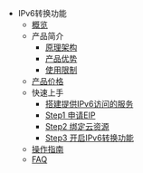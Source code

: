 * IPv6转换功能
    * [概览](network/ipv6translation/overview)
    * 产品简介
        * [原理架构](/network/ipv6translation/introduction/structure)
        * [产品优势](/network/ipv6translation/introduction/advantages)
        * [使用限制](/network/ipv6translation/introduction/restriction)
    * [产品价格](/network/ipv6translation/price)
    * 快速上手
        * [搭建提供IPv6访问的服务](/network/ipv6translation/briefguide/newuser)
        * [Step1 申请EIP](/network/ipv6translation/briefguide/step1)
        * [Step2 绑定云资源](/network/ipv6translation/briefguide/step2)
        * [Step3 开启IPv6转换功能](/network/ipv6translation/briefguide/step3)
    * [操作指南](/network/ipv6translation/guide)
    * [FAQ](/network/ipv6translation/faq)      
    
    
        